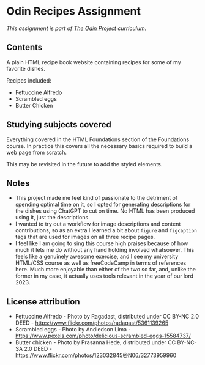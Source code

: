 # Odin Recipes Assignment

*This assignment is part of [The Odin Project](https://www.theodinproject.com/) curriculum.*

## Contents

A plain HTML recipe book website containing recipes for some of my favorite dishes.

Recipes included:

- Fettuccine Alfredo
- Scrambled eggs
- Butter Chicken

## Studying subjects covered

Everything covered in the HTML Foundations section of the Foundations course. In practice this covers all the necessary basics required to build a web page from scratch. 

This may be revisited in the future to add the styled elements.

## Notes

- This project made me feel kind of passionate to the detriment of spending optimal time on it, so I opted for generating descriptions for the dishes using ChatGPT to cut on time. No HTML has been produced using it, just the descriptions.
- I wanted to try out a workflow for image descriptions and content contributions, so as an extra I learned a bit about ``figure`` and ``figcaption`` tags that are used for images on all three recipe pages.
- I feel like I am going to sing this course high praises because of how much it lets me do without any hand holding involved whatsoever. This feels like a genuinely awesome exercise, and I see my university HTML/CSS course as well as freeCodeCamp in terms of references here. Much more enjoyable than either of the two so far, and, unlike the former in my case, it actually uses tools relevant in the year of our lord 2023.


## License attribution

- Fettuccine Alfredo - Photo by Ragadast, distributed under CC BY-NC 2.0 DEED - https://www.flickr.com/photos/radagast/5361139265
- Scrambled eggs - Photo by Andiedson Lima - https://www.pexels.com/photo/delicious-scrambled-eggs-15584737/
- Butter chicken - Photo by Prasanna Hede, distributed under CC BY-NC-SA 2.0 DEED - https://www.flickr.com/photos/123032845@N06/32773959960